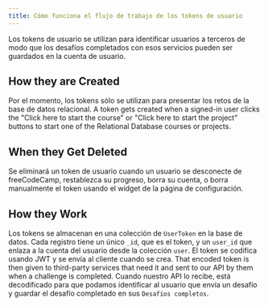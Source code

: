 ```yaml
---
title: Cómo funciona el flujo de trabajo de los tokens de usuario
---
```


Los tokens de usuario se utilizan para identificar usuarios a terceros de modo que los desafíos completados con esos servicios pueden ser guardados en la cuenta de usuario.

## How they are Created

Por el momento, los tokens sólo se utilizan para presentar los retos de la base de datos relacional. A token gets created when a signed-in user clicks the "Click here to start the course" or "Click here to start the project" buttons to start one of the Relational Database courses or projects.

## When they Get Deleted

Se eliminará un token de usuario cuando un usuario se desconecte de freeCodeCamp, restablezca su progreso, borra su cuenta, o borra manualmente el token usando el widget de la página de configuración.

## How they Work

Los tokens se almacenan en una colección de `UserToken` en la base de datos. Cada registro tiene un único `_id`, que es el token, y un `user_id` que enlaza a la cuenta del usuario desde la colección `user`. El token se codifica usando JWT y se envía al cliente cuando se crea. That encoded token is then given to third-party services that need it and sent to our API by them when a challenge is completed. Cuando nuestro API lo recibe, está decodificado para que podamos identificar al usuario que envía un desafío y guardar el desafío completado en sus `Desafíos completos`.
